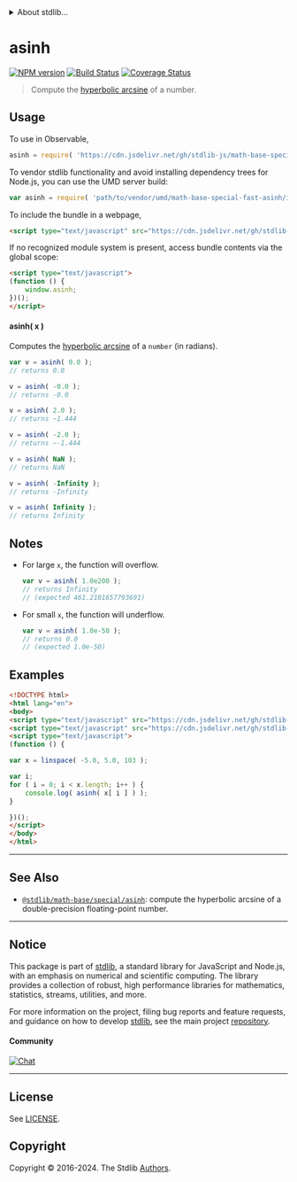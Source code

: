 <!--

@license Apache-2.0

Copyright (c) 2018 The Stdlib Authors.

Licensed under the Apache License, Version 2.0 (the "License");
you may not use this file except in compliance with the License.
You may obtain a copy of the License at

   http://www.apache.org/licenses/LICENSE-2.0

Unless required by applicable law or agreed to in writing, software
distributed under the License is distributed on an "AS IS" BASIS,
WITHOUT WARRANTIES OR CONDITIONS OF ANY KIND, either express or implied.
See the License for the specific language governing permissions and
limitations under the License.

-->


<details>
  <summary>
    About stdlib...
  </summary>
  <p>We believe in a future in which the web is a preferred environment for numerical computation. To help realize this future, we've built stdlib. stdlib is a standard library, with an emphasis on numerical and scientific computation, written in JavaScript (and C) for execution in browsers and in Node.js.</p>
  <p>The library is fully decomposable, being architected in such a way that you can swap out and mix and match APIs and functionality to cater to your exact preferences and use cases.</p>
  <p>When you use stdlib, you can be absolutely certain that you are using the most thorough, rigorous, well-written, studied, documented, tested, measured, and high-quality code out there.</p>
  <p>To join us in bringing numerical computing to the web, get started by checking us out on <a href="https://github.com/stdlib-js/stdlib">GitHub</a>, and please consider <a href="https://opencollective.com/stdlib">financially supporting stdlib</a>. We greatly appreciate your continued support!</p>
</details>

# asinh

[![NPM version][npm-image]][npm-url] [![Build Status][test-image]][test-url] [![Coverage Status][coverage-image]][coverage-url] <!-- [![dependencies][dependencies-image]][dependencies-url] -->

> Compute the [hyperbolic arcsine][inverse-hyperbolic] of a number.



<section class="usage">

## Usage

To use in Observable,

```javascript
asinh = require( 'https://cdn.jsdelivr.net/gh/stdlib-js/math-base-special-fast-asinh@umd/browser.js' )
```

To vendor stdlib functionality and avoid installing dependency trees for Node.js, you can use the UMD server build:

```javascript
var asinh = require( 'path/to/vendor/umd/math-base-special-fast-asinh/index.js' )
```

To include the bundle in a webpage,

```html
<script type="text/javascript" src="https://cdn.jsdelivr.net/gh/stdlib-js/math-base-special-fast-asinh@umd/browser.js"></script>
```

If no recognized module system is present, access bundle contents via the global scope:

```html
<script type="text/javascript">
(function () {
    window.asinh;
})();
</script>
```

#### asinh( x )

Computes the [hyperbolic arcsine][inverse-hyperbolic] of a `number` (in radians).

```javascript
var v = asinh( 0.0 );
// returns 0.0

v = asinh( -0.0 );
// returns -0.0

v = asinh( 2.0 );
// returns ~1.444

v = asinh( -2.0 );
// returns ~-1.444

v = asinh( NaN );
// returns NaN

v = asinh( -Infinity );
// returns -Infinity

v = asinh( Infinity );
// returns Infinity
```

</section>

<!-- /.usage -->

<section class="notes">

## Notes

-   For large `x`, the function will overflow.

    ```javascript
    var v = asinh( 1.0e200 );
    // returns Infinity
    // (expected 461.2101657793691)
    ```

-   For small `x`, the function will underflow.

    ```javascript
    var v = asinh( 1.0e-50 );
    // returns 0.0
    // (expected 1.0e-50)
    ```

</section>

<!-- /.notes -->

<section class="examples">

## Examples

<!-- eslint no-undef: "error" -->

```html
<!DOCTYPE html>
<html lang="en">
<body>
<script type="text/javascript" src="https://cdn.jsdelivr.net/gh/stdlib-js/array-base-linspace@umd/browser.js"></script>
<script type="text/javascript" src="https://cdn.jsdelivr.net/gh/stdlib-js/math-base-special-fast-asinh@umd/browser.js"></script>
<script type="text/javascript">
(function () {

var x = linspace( -5.0, 5.0, 103 );

var i;
for ( i = 0; i < x.length; i++ ) {
    console.log( asinh( x[ i ] ) );
}

})();
</script>
</body>
</html>
```

</section>

<!-- /.examples -->

<!-- C interface documentation. -->



<!-- Section for related `stdlib` packages. Do not manually edit this section, as it is automatically populated. -->

<section class="related">

* * *

## See Also

-   <span class="package-name">[`@stdlib/math-base/special/asinh`][@stdlib/math/base/special/asinh]</span><span class="delimiter">: </span><span class="description">compute the hyperbolic arcsine of a double-precision floating-point number.</span>

</section>

<!-- /.related -->

<!-- Section for all links. Make sure to keep an empty line after the `section` element and another before the `/section` close. -->


<section class="main-repo" >

* * *

## Notice

This package is part of [stdlib][stdlib], a standard library for JavaScript and Node.js, with an emphasis on numerical and scientific computing. The library provides a collection of robust, high performance libraries for mathematics, statistics, streams, utilities, and more.

For more information on the project, filing bug reports and feature requests, and guidance on how to develop [stdlib][stdlib], see the main project [repository][stdlib].

#### Community

[![Chat][chat-image]][chat-url]

---

## License

See [LICENSE][stdlib-license].


## Copyright

Copyright &copy; 2016-2024. The Stdlib [Authors][stdlib-authors].

</section>

<!-- /.stdlib -->

<!-- Section for all links. Make sure to keep an empty line after the `section` element and another before the `/section` close. -->

<section class="links">

[npm-image]: http://img.shields.io/npm/v/@stdlib/math-base-special-fast-asinh.svg
[npm-url]: https://npmjs.org/package/@stdlib/math-base-special-fast-asinh

[test-image]: https://github.com/stdlib-js/math-base-special-fast-asinh/actions/workflows/test.yml/badge.svg?branch=v0.3.0
[test-url]: https://github.com/stdlib-js/math-base-special-fast-asinh/actions/workflows/test.yml?query=branch:v0.3.0

[coverage-image]: https://img.shields.io/codecov/c/github/stdlib-js/math-base-special-fast-asinh/main.svg
[coverage-url]: https://codecov.io/github/stdlib-js/math-base-special-fast-asinh?branch=main

<!--

[dependencies-image]: https://img.shields.io/david/stdlib-js/math-base-special-fast-asinh.svg
[dependencies-url]: https://david-dm.org/stdlib-js/math-base-special-fast-asinh/main

-->

[chat-image]: https://img.shields.io/gitter/room/stdlib-js/stdlib.svg
[chat-url]: https://app.gitter.im/#/room/#stdlib-js_stdlib:gitter.im

[stdlib]: https://github.com/stdlib-js/stdlib

[stdlib-authors]: https://github.com/stdlib-js/stdlib/graphs/contributors

[umd]: https://github.com/umdjs/umd
[es-module]: https://developer.mozilla.org/en-US/docs/Web/JavaScript/Guide/Modules

[deno-url]: https://github.com/stdlib-js/math-base-special-fast-asinh/tree/deno
[deno-readme]: https://github.com/stdlib-js/math-base-special-fast-asinh/blob/deno/README.md
[umd-url]: https://github.com/stdlib-js/math-base-special-fast-asinh/tree/umd
[umd-readme]: https://github.com/stdlib-js/math-base-special-fast-asinh/blob/umd/README.md
[esm-url]: https://github.com/stdlib-js/math-base-special-fast-asinh/tree/esm
[esm-readme]: https://github.com/stdlib-js/math-base-special-fast-asinh/blob/esm/README.md
[branches-url]: https://github.com/stdlib-js/math-base-special-fast-asinh/blob/main/branches.md

[stdlib-license]: https://raw.githubusercontent.com/stdlib-js/math-base-special-fast-asinh/main/LICENSE

[inverse-hyperbolic]: https://en.wikipedia.org/wiki/Inverse_hyperbolic_function

<!-- <related-links> -->

[@stdlib/math/base/special/asinh]: https://github.com/stdlib-js/math-base-special-asinh/tree/umd

<!-- </related-links> -->

</section>

<!-- /.links -->
